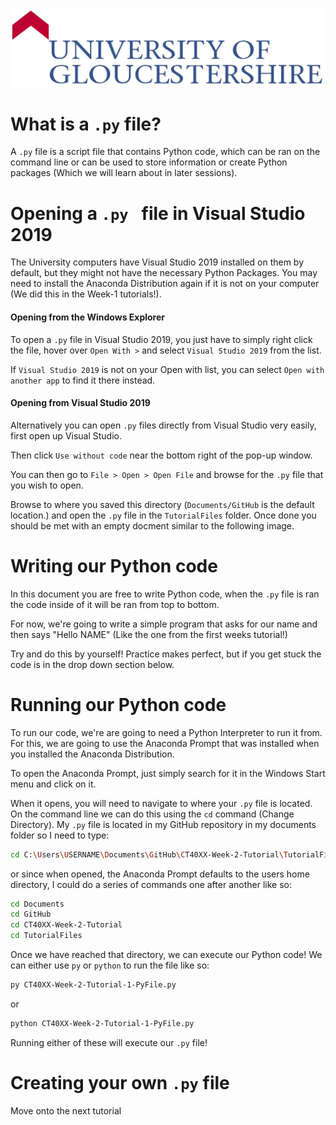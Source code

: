 ![UOG Logo](IMG-All/uoglogo.jpg)
# What is a `.py` file?
A `.py` file is a script file that contains Python code, which can be ran on the command line or can be used to store information or create Python packages (Which we will learn about in later sessions).

# Opening a `.py ` file in Visual Studio 2019
The University computers have Visual Studio 2019 installed on them by default, but they might not have the necessary Python Packages. You may need to install the Anaconda Distribution again if it is not on your computer (We did this in the Week-1 tutorials!).


#### Opening from the Windows Explorer
To open a `.py` file in Visual Studio 2019, you just have to simply right click the file, hover over `Open With >` and select `Visual Studio 2019` from the list. 

If `Visual Studio 2019` is not on your Open with list, you can select `Open with another app` to find it there instead.

#### Opening from Visual Studio 2019
Alternatively you can open `.py` files directly from Visual Studio very easily, first open up Visual Studio.

Then click `Use without code` near the bottom right of the pop-up window.

You can then go to `File > Open > Open File` and browse for the `.py` file that you wish to open.

Browse to where you saved this directory (`Documents/GitHub` is the default location.) and open the `.py` file in the `TutorialFiles` folder. Once done you should be met with an empty docment similar to the following image.

# Writing our Python code
In this document you are free to write Python code, when the `.py` file is ran the code inside of it will be ran from top to bottom.

For now, we're going to write a simple program that asks for our name and then says "Hello NAME" (Like the one from the first weeks tutorial!)

Try and do this by yourself! Practice makes perfect, but if you get stuck the code is in the drop down section below.


# Running our Python code
To run our code, we're are going to need a Python Interpreter to run it from. For this, we are going to use the Anaconda Prompt that was installed when you installed the Anaconda Distribution.

To open the Anaconda Prompt, just simply search for it in the Windows Start menu and click on it.

When it opens, you will need to navigate to where your `.py` file is located. On the command line we can do this using the `cd` command (Change Directory). My `.py` file is located in my GitHub repository in my documents folder so I need to type:

```bash
cd C:\Users\USERNAME\Documents\GitHub\CT40XX-Week-2-Tutorial\TutorialFiles
```
or since when opened, the Anaconda Prompt defaults to the users home directory, I could do a series of commands one after another like so:
```bash
cd Documents
cd GitHub
cd CT40XX-Week-2-Tutorial
cd TutorialFiles
```

Once we have reached that directory, we can execute our Python code! We can either use `py` or `python` to run the file like so:
```bash
py CT40XX-Week-2-Tutorial-1-PyFile.py
```
or
```bash
python CT40XX-Week-2-Tutorial-1-PyFile.py
```

Running either of these will execute our `.py` file!

# Creating your own `.py` file
Move onto the next tutorial 